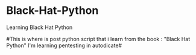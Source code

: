 # Black-Hat-Python
Learning Black Hat Python

#This is where is post python script that i learn from the book : "Black Hat Python"
I'm learning pentesting in autodicate#
